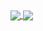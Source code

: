 <a href="https://githubtrends.io">
  <img align="center" src="https://api.githubtrends.io/user/svg/Kopydy/repos?time_range=all_time&include_private=True&group=private&theme=dark">
</a>
<a href="https://githubtrends.io">
  <img align="center" src="https://api.githubtrends.io/user/svg/Kopydy/langs?time_range=all_time&use_percent=True&include_private=True&compact=True&theme=dark">
</a>



